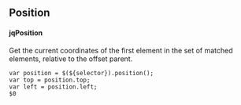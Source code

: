 ## Position
#### jqPosition
Get the current coordinates of the first element in the set of matched elements, relative to the offset parent.
```
var position = $(${selector}).position();
var top = position.top;
var left = position.left;
$0
```